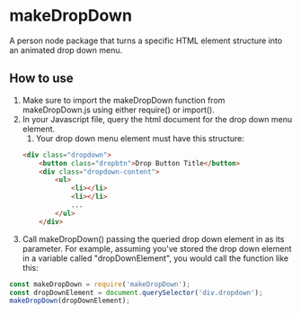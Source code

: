 # makeDropDown
A person node package that turns a specific HTML element structure into an animated drop down menu.

## How to use ##
1. Make sure to import the makeDropDown function from makeDropDown.js using either require() or import().
2. In your Javascript file, query the html document for the drop down menu element.
    1. Your drop down menu element must have this structure:
    ```html
    <div class="dropdown">
        <button class="dropbtn">Drop Button Title</button>
        <div class="dropdown-content">
            <ul>
                <li></li>
                <li></li>
                ...
            </ul>
        </div>
    ```
3. Call makeDropDown() passing the queried drop down element in as its parameter. For example, assuming you've stored the drop down element in a variable called "dropDownElement", you would call the function like this:
```javascript
const makeDropDown = require('makeDropDown');
const dropDownElement = document.querySelector('div.dropdown');
makeDropDown(dropDownElement);
```